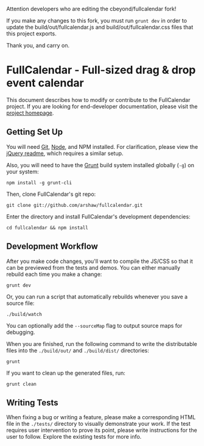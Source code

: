 Attention developers who are editing the cbeyond/fullcalendar fork!

If you make any changes to this fork, you must run `grunt dev` in order to update the build/out/fullcalendar.js and build/out/fullcalendar.css files that this project exports.

Thank you, and carry on.

FullCalendar - Full-sized drag & drop event calendar
====================================================

This document describes how to modify or contribute to the FullCalendar project.
If you are looking for end-developer documentation, please visit
the [project homepage](http://arshaw.com/fullcalendar/).


Getting Set Up
--------------

You will need [Git](http://git-scm.com/), [Node](http://nodejs.org/), and NPM installed.
For clarification, please view the
[jQuery readme](https://github.com/jquery/jquery/blob/master/README.md#what-you-need-to-build-your-own-jquery),
which requires a similar setup.

Also, you will need to have the [Grunt](http://gruntjs.com/) build system installed globally (`-g`) on your system:

	npm install -g grunt-cli

Then, clone FullCalendar's git repo:

	git clone git://github.com/arshaw/fullcalendar.git

Enter the directory and install FullCalendar's development dependencies:

	cd fullcalendar && npm install


Development Workflow
--------------------

After you make code changes, you'll want to compile the JS/CSS so that it can be previewed from the tests and demos.
You can either manually rebuild each time you make a change:

	grunt dev

Or, you can run a script that automatically rebuilds whenever you save a source file:

	./build/watch

You can optionally add the `--sourceMap` flag to output source maps for debugging.

When you are finished, run the following command to write the distributable files into the `./build/out/`
and `./build/dist/` directories:

	grunt

If you want to clean up the generated files, run:

	grunt clean


Writing Tests
-------------

When fixing a bug or writing a feature, please make a corresponding HTML file in the `./tests/` directory
to visually demonstrate your work. If the test requires user intervention to prove its point, please write
instructions for the user to follow. Explore the existing tests for more info.

